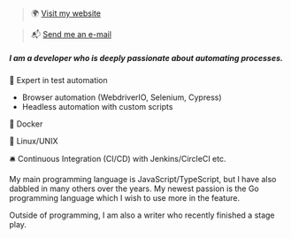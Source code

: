 > :earth_africa: [Visit my website](https://rickschubert.net)

> :mailbox_with_mail: [Send me an e-mail](rickschubert@gmx.de)


##### I am a developer who is deeply passionate about automating processes.

:robot: Expert in test automation

- Browser automation (WebdriverIO, Selenium, Cypress)
- Headless automation with custom scripts

:whale: Docker

:penguin:	Linux/UNIX

:bellhop_bell: Continuous Integration (CI/CD) with Jenkins/CircleCI etc.

My main programming language is JavaScript/TypeScript, but I have also dabbled in many others over the years. My newest passion is the Go programming language which I wish to use more in the feature.

Outside of programming, I am also a writer who recently finished a stage play.
